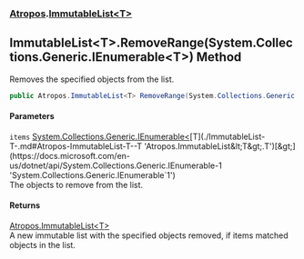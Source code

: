 ### [Atropos](./Atropos.md 'Atropos').[ImmutableList&lt;T&gt;](./ImmutableList-T-.md 'Atropos.ImmutableList&lt;T&gt;')
## ImmutableList&lt;T&gt;.RemoveRange(System.Collections.Generic.IEnumerable&lt;T&gt;) Method
Removes the specified objects from the list.  
```csharp
public Atropos.ImmutableList<T> RemoveRange(System.Collections.Generic.IEnumerable<T> items);
```
#### Parameters
<a name='Atropos-ImmutableList-T--RemoveRange(System-Collections-Generic-IEnumerable-T-)-items'></a>
`items` [System.Collections.Generic.IEnumerable&lt;](https://docs.microsoft.com/en-us/dotnet/api/System.Collections.Generic.IEnumerable-1 'System.Collections.Generic.IEnumerable`1')[T](./ImmutableList-T-.md#Atropos-ImmutableList-T--T 'Atropos.ImmutableList&lt;T&gt;.T')[&gt;](https://docs.microsoft.com/en-us/dotnet/api/System.Collections.Generic.IEnumerable-1 'System.Collections.Generic.IEnumerable`1')  
The objects to remove from the list.  
  
#### Returns
[Atropos.ImmutableList&lt;](./ImmutableList-T-.md 'Atropos.ImmutableList&lt;T&gt;')[T](./ImmutableList-T-.md#Atropos-ImmutableList-T--T 'Atropos.ImmutableList&lt;T&gt;.T')[&gt;](./ImmutableList-T-.md 'Atropos.ImmutableList&lt;T&gt;')  
A new immutable list with the specified objects removed, if items matched objects in the list.  

